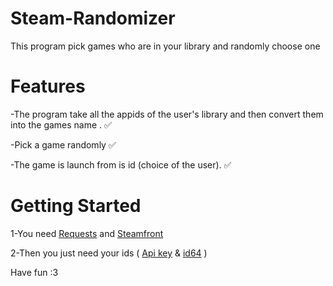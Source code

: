 # Steam-Randomizer
This program pick games who are in your library and randomly choose one

# Features

-The program take all the appids of the user's library and then convert them into the games name . ✅ 

-Pick a game randomly ✅

-The game is launch from is id (choice of the user). ✅

# Getting Started

1-You need [Requests](https://pypi.org/project/requests/) and [Steamfront](https://pypi.org/project/steamfront/)

2-Then you just need your ids ( [Api key](https://steamcommunity.com/dev/apikey) & [id64](https://steamid.io/lookup/) )

Have fun :3
